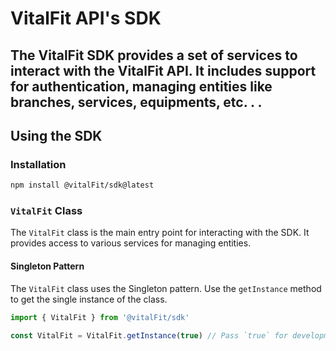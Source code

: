 # VitalFit API's SDK

The VitalFit SDK provides a set of services to interact with the VitalFit API. It includes support for authentication, managing entities like branches, services, equipments, etc. . .
---

## Using the SDK

### Installation

```sh
npm install @vitalFit/sdk@latest
```

### `VitalFit` Class

The `VitalFit` class is the main entry point for interacting with the SDK. It provides access to various services for managing entities.

#### Singleton Pattern

The `VitalFit` class uses the Singleton pattern. Use the `getInstance` method to get the single instance of the class.

```typescript
import { VitalFit } from '@vitalFit/sdk'

const VitalFit = VitalFit.getInstance(true) // Pass `true` for development mode
```
